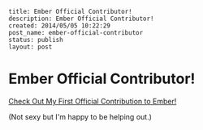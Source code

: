 ```
title: Ember Official Contributor!
description: Ember Official Contributor!
created: 2014/05/05 10:22:29
post_name: ember-official-contributor
status: publish
layout: post
```

# Ember Official Contributor!

[Check Out My First Official Contribution to Ember!](https://github.com/emberjs/ember.js/commit/84151ddd3452d2094073c204f05bc820620a32fb)

(Not sexy but I'm happy to be helping out.)